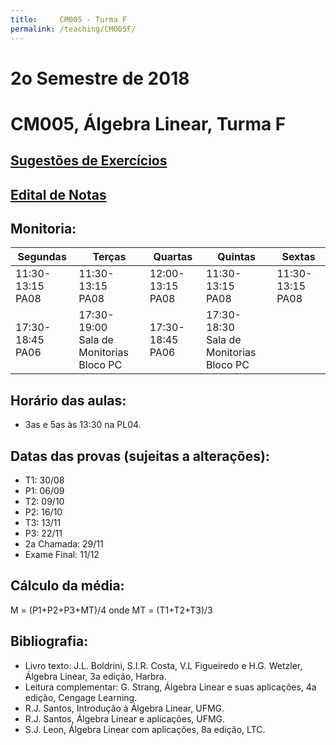 ```yaml
---
title:     CM005 - Turma F
permalink: /teaching/CM005F/
---
```

# 2o Semestre de 2018
# CM005, Álgebra Linear, Turma F

## [Sugestões de Exercícios](https://www.dropbox.com/s/up6nl525v6s8zyp/Lista%20AL.txt?dl=0)

## [Edital de Notas](https://docs.google.com/spreadsheets/d/e/2PACX-1vRNI9IuZKBmJnrGOZyqIKr-wQ2LsyMGfY6PNG3SEnKZ_A4ZLfeYJ3w7XlTlEWT9nmyC-ajDEqjT1n8I/pubhtml?gid=1531258652&single=true)

## Monitoria:
| Segundas | Terças | Quartas | Quintas | Sextas |
|-----------------------|---------------------------------------------------|-----------------------|---------------------------------------------------|-----------------------|
| 11:30-13:15 <br> PA08 | 11:30-13:15 <br> PA08 | 12:00-13:15 <br> PA08 | 11:30-13:15 <br> PA08 | 11:30-13:15 <br> PA08 |
| 17:30-18:45 <br> PA06 | 17:30-19:00 <br> Sala de Monitorias <br> Bloco PC | 17:30-18:45 <br> PA06 | 17:30-18:30 <br> Sala de Monitorias <br> Bloco PC |  |


## Horário das aulas:
- 3as e 5as às 13:30 na PL04.

## Datas das provas (sujeitas a alterações):
- T1: 30/08
- P1: 06/09
- T2: 09/10
- P2: 16/10
- T3: 13/11
- P3: 22/11
- 2a Chamada: 29/11
- Exame Final: 11/12

## Cálculo da média:
M = (P1+P2+P3+MT)/4
onde MT = (T1+T2+T3)/3

## Bibliografia:
- Livro texto: J.L. Boldrini, S.I.R. Costa, V.L Figueiredo e H.G. Wetzler, Álgebra Linear, 3a edição, Harbra.
- Leitura complementar: G. Strang, Álgebra Linear e suas aplicações, 4a edição, Cengage Learning.
- R.J. Santos, Introdução à Álgebra Linear, UFMG.
- R.J. Santos, Álgebra Linear e aplicações, UFMG.
- S.J. Leon, Álgebra Linear com aplicações, 8a edição, LTC.
